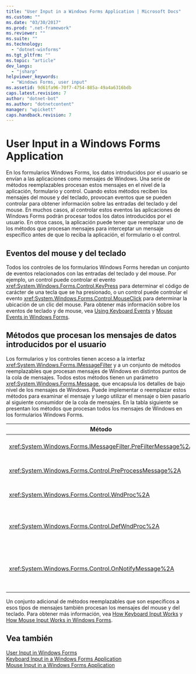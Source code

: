 ```yaml
---
title: "User Input in a Windows Forms Application | Microsoft Docs"
ms.custom: ""
ms.date: "03/30/2017"
ms.prod: ".net-framework"
ms.reviewer: ""
ms.suite: ""
ms.technology: 
  - "dotnet-winforms"
ms.tgt_pltfrm: ""
ms.topic: "article"
dev_langs: 
  - "jsharp"
helpviewer_keywords: 
  - "Windows Forms, user input"
ms.assetid: 9d61fa96-70f7-4754-885a-49a4a6316bdb
caps.latest.revision: 7
author: "dotnet-bot"
ms.author: "dotnetcontent"
manager: "wpickett"
caps.handback.revision: 7
---
```

# User Input in a Windows Forms Application
En los formularios Windows Forms, los datos introducidos por el usuario se envían a las aplicaciones como mensajes de Windows.  Una serie de métodos reemplazables procesan estos mensajes en el nivel de la aplicación, formulario y control.  Cuando estos métodos reciben los mensajes del mouse y del teclado, provocan eventos que se pueden controlar para obtener información sobre las entradas del teclado y del mouse.  En muchos casos, al controlar estos eventos las aplicaciones de Windows Forms podrán procesar todos los datos introducidos por el usuario.  En otros casos, la aplicación puede tener que reemplazar uno de los métodos que procesan mensajes para interceptar un mensaje específico antes de que lo reciba la aplicación, el formulario o el control.  
  
## Eventos del mouse y del teclado  
 Todos los controles de los formularios Windows Forms heredan un conjunto de eventos relacionados con las entradas del teclado y del mouse.  Por ejemplo, un control puede controlar el evento <xref:System.Windows.Forms.Control.KeyPress> para determinar el código de carácter de una tecla que se ha presionado, o un control puede controlar el evento <xref:System.Windows.Forms.Control.MouseClick> para determinar la ubicación de un clic del mouse.  Para obtener más información sobre los eventos de teclado y de mouse, vea [Using Keyboard Events](../../../docs/framework/winforms/using-keyboard-events.md) y [Mouse Events in Windows Forms](../../../docs/framework/winforms/mouse-events-in-windows-forms.md).  
  
## Métodos que procesan los mensajes de datos introducidos por el usuario  
 Los formularios y los controles tienen acceso a la interfaz <xref:System.Windows.Forms.IMessageFilter> y a un conjunto de métodos reemplazables que procesan mensajes de Windows en distintos puntos de la cola de mensajes.  Todos estos métodos tienen un parámetro <xref:System.Windows.Forms.Message>, que encapsula los detalles de bajo nivel de los mensajes de Windows.  Puede implementar o reemplazar estos métodos para examinar el mensaje y luego utilizar el mensaje o bien pasarlo al siguiente consumidor de la cola de mensajes.  En la tabla siguiente se presentan los métodos que procesan todos los mensajes de Windows en los formularios Windows Forms.  
  
|Método|Notas|  
|------------|-----------|  
|<xref:System.Windows.Forms.IMessageFilter.PreFilterMessage%2A>|Este método intercepta mensajes de Windows puestos en cola \(o enviados\) en el nivel de la aplicación.|  
|<xref:System.Windows.Forms.Control.PreProcessMessage%2A>|Este método intercepta los mensajes de Windows en el nivel del formulario y del control antes de que se hayan procesado.|  
|<xref:System.Windows.Forms.Control.WndProc%2A>|Este método procesa mensajes de Windows en el nivel del formulario y del control.|  
|<xref:System.Windows.Forms.Control.DefWndProc%2A>|Este método realiza el procesamiento predeterminado de los mensajes de Windows en el nivel del formulario y del control.  Este procedimiento proporciona la funcionalidad mínima de una ventana.|  
|<xref:System.Windows.Forms.Control.OnNotifyMessage%2A>|Este método intercepta los mensajes en el nivel del formulario y del control, después de que se hayan procesado.  Hay que establecer el bit de estilo <xref:System.Windows.Forms.ControlStyles> para que se llame a este método.|  
  
 Un conjunto adicional de métodos reemplazables que son específicos a esos tipos de mensajes también procesan los mensajes del mouse y del teclado.  Para obtener más información, vea [How Keyboard Input Works](../../../docs/framework/winforms/how-keyboard-input-works.md) y [How Mouse Input Works in Windows Forms](../../../docs/framework/winforms/how-mouse-input-works-in-windows-forms.md).  
  
## Vea también  
 [User Input in Windows Forms](../../../docs/framework/winforms/user-input-in-windows-forms.md)   
 [Keyboard Input in a Windows Forms Application](../../../docs/framework/winforms/keyboard-input-in-a-windows-forms-application.md)   
 [Mouse Input in a Windows Forms Application](../../../docs/framework/winforms/mouse-input-in-a-windows-forms-application.md)